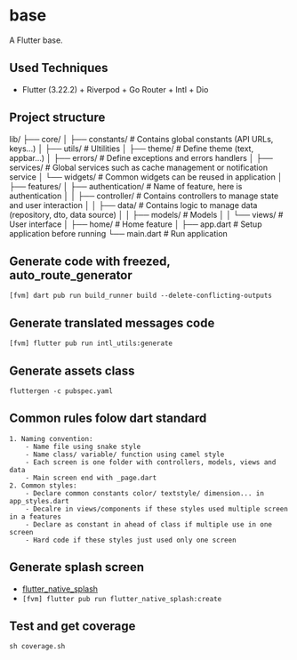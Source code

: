 # base

A Flutter base.

## Used Techniques

- Flutter (3.22.2) + Riverpod + Go Router + Intl + Dio

## Project structure

lib/
├── core/
│   ├── constants/      # Contains global constants (API URLs, keys...)
│   ├── utils/          # Ultilities
│   ├── theme/          # Define theme (text, appbar...)
│   ├── errors/         # Define exceptions and errors handlers
│   ├── services/       # Global services such as cache management or notification service
│   └── widgets/        # Common widgets can be reused in application
│
├── features/
│   ├── authentication/ # Name of feature, here is authentication
│   │   ├── controller/ # Contains controllers to manage state and user interaction
│   │   ├── data/       # Contains logic to manage data (repository, dto, data source)
│   │   ├── models/     # Models
│   │   └── views/      # User interface
│   ├── home/           # Home feature
│
├── app.dart            # Setup application before running
└── main.dart           # Run application

## Generate code with freezed, auto_route_generator

```[fvm] dart pub run build_runner build --delete-conflicting-outputs```

## Generate translated messages code

```[fvm] flutter pub run intl_utils:generate```

## Generate assets class

```fluttergen -c pubspec.yaml```

## Common rules folow dart standard

    1. Naming convention:
        - Name file using snake style
        - Name class/ variable/ function using camel style
        - Each screen is one folder with controllers, models, views and data
        - Main screen end with _page.dart
    2. Common styles:
        - Declare common constants color/ textstyle/ dimension... in app_styles.dart
        - Decalre in views/components if these styles used multiple screen in a features
        - Declare as constant in ahead of class if multiple use in one screen
        - Hard code if these styles just used only one screen

## Generate splash screen

- [flutter_native_splash](https://pub.dev/packages/flutter_native_splash)
- ```[fvm] flutter pub run flutter_native_splash:create```

## Test and get coverage

```sh coverage.sh```
